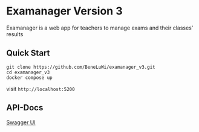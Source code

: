 # Examanager Version 3

Examanager is a web app for teachers to manage exams and their classes’ results

## Quick Start

```shell
git clone https://github.com/BeneLuWi/examanager_v3.git
cd examanager_v3
docker compose up
```
visit `http://localhost:5200`


## API-Docs

[Swagger UI](http://localhost:5200/docs)
